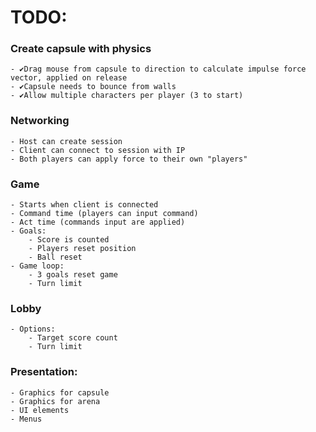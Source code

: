 # TODO: 

### Create capsule with physics
    - ✔️Drag mouse from capsule to direction to calculate impulse force vector, applied on release
    - ✔️Capsule needs to bounce from walls 
    - ✔️Allow multiple characters per player (3 to start)

### Networking
    - Host can create session
    - Client can connect to session with IP
    - Both players can apply force to their own "players"

### Game
    - Starts when client is connected  
    - Command time (players can input command)
    - Act time (commands input are applied)
    - Goals:
        - Score is counted
        - Players reset position
        - Ball reset
    - Game loop:
        - 3 goals reset game
        - Turn limit

### Lobby
    - Options:
        - Target score count 
        - Turn limit

### Presentation:
    - Graphics for capsule
    - Graphics for arena
    - UI elements
    - Menus